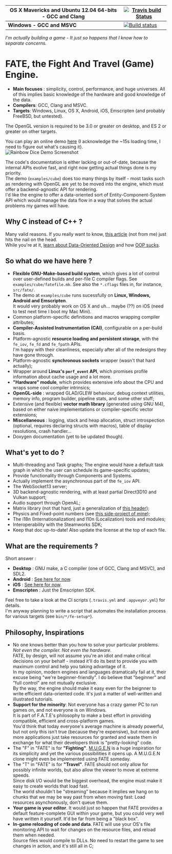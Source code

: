 | **OS X Mavericks and Ubuntu 12.04 64-bits - GCC and Clang**  | [![Travis build Status](https://travis-ci.org/yoanlcq/FATE.png?branch=master)](https://travis-ci.org/yoanlcq/FATE)  |
|---|---|
| **Windows - GCC and MSVC**  | [![Build status](https://ci.appveyor.com/api/projects/status/ca669xiyxll64vec?svg=true)](https://ci.appveyor.com/project/yoanlcq/fate)  |
  
*I'm actually building a game - It just so happens that I know how to separate concerns.*  

# FATE, the Fight And Travel (Game) Engine.  
- **Main focuses** : simplicity, control, performance, and huge universes. All of this implies basic knowledge of the hardware and good knowledge of the data.  
- **Compilers**: GCC, Clang and MSVC.
- **Targets**: Windows, Linux, OS X, Android, iOS, Emscripten (and probably FreeBSD, but untested).  

The OpenGL version is required to be 3.0 or greater on desktop, and ES 2 or greater on other targets.  
    
You can play an online demo [here](http://yoanlecoq.com/dl/fate_cube_demo) (I acknowledge the ~15s loading time, I need to figure out what's causing it).  
![Rainbow Dice Demo Screenshot](http://yoanlecoq.com/dl/fate_cube_demo/fate0_2_0_rainbow_dice.png)  
  
The code's documentation is either lacking or out-of-date, because the internal APIs evolve fast, and right now getting actual things done is my priority.  
The demo (`examples/cube`) does too many things by itself - most tasks such as rendering with OpenGL are yet to be moved into the engine, which must offer a backend-agnostic API for rendering.  
I'd like the engine to offer a data-oriented sort of Entity-Component-System API which would manage the data flow in a way that solves the actual problems my games will have.  

## Why C instead of C++ ?
Many valid reasons. If you really want to know, [this article](http://crafn.kapsi.fi/new_engine.html) (not from me) just hits the nail on the head.  
While you're at it, [learn about Data-Oriented Design](https://github.com/taylor001/data-oriented-design) and how [OOP sucks](http://harmful.cat-v.org/software/OO_programming/).

## So what do we have here ?
- **Flexible GNU-Make-based build system**, which gives a lot of control over user-defined builds and per-file C compiler flags.   See `examples/cube/fatefile.mk`. See also the `*.cflags` files in, for instance, `src/fate/`.
- The demo at `examples/cube` runs sucessfully on **Linux, Windows, Android and Emscripten**.  
  It would very probably work on OS X and uh... maybe (??) on iOS (need to test next time I boot my Mac Mini).
- Common platform-specific definitions and macros wrapping compiler attributes;
- **Compiler-Assisted Instrumentation (CAI)**, configurable on a per-build basis.
- Platform-agnostic **resource loading and persistent storage**, with the `fe_iov`, `fe_fd` and `fe_fpath` APIs.  
  I'm happy with their cleanliness, especially after all of the redesigns they have gone through.
- Platform-agnostic **synchronous sockets** wrapper (wasn't that hard actually);
- Wrapper around **Linux's `perf_event` API**, which promises profile information about cache usage and a lot more.
- **"Hardware" module**, which provides extensive info about the CPU and wraps some cool compiler intrinsics;
- **OpenGL-side** : wrapped GLAD/GLEW behaviour, debug context utilities, memory info, program builder, pipeline stats, and some other stuff;
- Extensive (and flexible) **vector math library** (generated using GNU M4), based on either naive implementations or compiler-specific vector extensions;
- **Miscellaneous** : logging, stack and heap allocation, struct introspection (optional, requires declaring structs with macros), table of display resolutions, crash handler...
- Doxygen documentation (yet to be updated though).

## What's yet to do ?
- Multi-threading and Task graphs; The engine would have a default task graph in which the user can schedule its game-specific updates;
- Provide functionality through Components and Systems.
- Actually implement the asynchronous part of the `fe_iov` API.
- The WebSocket13 server;
- 3D backend-agnostic rendering, with at least partial Direct3D10 and Vulkan support;
- Audio support through OpenAL;
- Matrix library (not that hard, just a generalization of [this header](http://github.com/datenwolf/linmath));
- Physics and Fixed-point numbers (see [this side-project of mine](http://github.com/yoanlcq/boulette-physiques));
- The i18n (Internationalization) and l10n (Localization) tools and modules;
- Interoperability with the Steamworks SDK;
- Keep that doc up-to-date! Also update the license at the top of each file.

## What are the requirements ?
Short answer :
- **Desktop** : GNU make, a C compiler (one of GCC, Clang and MSVC), and SDL2. 
- **Android** : [See here for now](https://github.com/yoanlcq/FATE/wiki/Android-setup).
- **iOS** : [See here for now](https://github.com/yoanlcq/FATE/wiki/Setting-up-SDL2-for-iOS-on-XCode-7.2).
- **Emscripten** : Just the Emscripten SDK.
  
Feel free to take a look at the CI scripts (`.travis.yml` and `.appveyor.yml`) for details.  
I'm anyway planning to write a script that automates the installation process for various targets (see `bin/*/fe-setup*`).  

## Philosophy, Inspirations
- No one knows better than you how to solve your particular problems. *Not even the compiler. Not even the hardware.*  
  FATE, by design, will not assume you're an idiot and make critical decisions on your behalf - instead it'll do its best to provide you with maximum control and help you taking advantage of it.  
  In my opinion, modern engines and languages dramatically fail at it, their excuse being "we're beginner-friendly". I do believe that "beginner" and "full control" are not mutually exclusive.  
  By the way, the engine should make it easy even for the beignner to write efficient data-oriented code. It's just a matter of well-written and illustrated tutorials.
- **Support for the minority**: Not everyone has a crazy gamer PC to run games on, and not everyone is on Windows.  
  It is part of F.A.T.E's philosophy to make a best effort in providing compatible, efficient and cross-platform games.  
  You'd think that today everyone's average machine is already powerful, but not only this isn't true (because they're expensive), but more and more applications just take resources for granted and waste them in exchange for what their developers think is "pretty-looking" code.
- The "F" in "FATE" is for **"Fighting"**. [M.U.G.E.N](https://en.wikipedia.org/wiki/M.U.G.E.N) is a huge inspiration for its simplicity and yet the various possibilities it opens up. A M.U.G.E.N clone might even be implemented using FATE someday.
- The "T" in "FATE" is for **"Travel"**. FATE should not only allow for possibly infinite worlds, but also allow the viewer to move at extreme speeds.   
  Since disk I/O would be the biggest overhead, the engine must make it easy to create worlds that load fast.  
  The world shouldn't be "streaming" because it implies we hang on to chunks that we may be way past from when moving fast: Load resources asynchonously, don't queue them.  
- **Your game is your editor**. It would just so happen that FATE provides a default feature-complete GUI within your game, but you could very well have written it yourself. It'd be far from being a "black box".
- **In-game reloading of code and data**. FATE will use your OS's file monitoring API to wait for changes on the resource files, and reload them when needed.  
  Source files would compile to DLLs. No need to restart the game to see changes in action, and it's still all in C;

